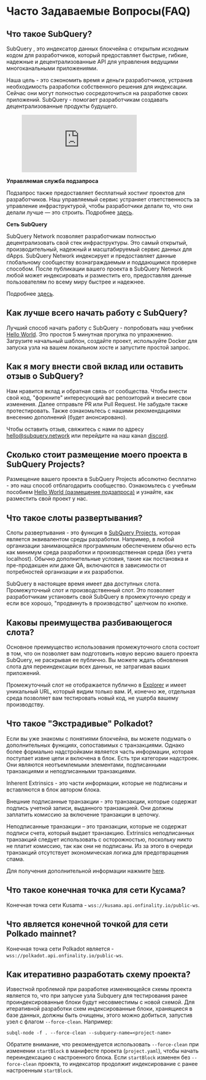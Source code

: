 # Часто Задаваемые Вопросы(FAQ)

## Что такое SubQuery?

SubQuery , это индексатор данных блокчейна с открытым исходным кодом для разработчиков, который предоставляет быстрые, гибкие, надежные и децентрализованные API для управления ведущими многоканальными приложениями.

Наша цель -  это сэкономить время и деньги разработчиков, устранив необходимость разработки собственного решения для индексации. Сейчас они могут полностью сосредоточиться на разработке своих приложений. SubQuery -  помогает разработчикам создавать децентрализованные продукты будущего.

<figure class="video_container">
<iframe src="https://www.youtube.com/embed/gCpVz_mkWdo" title="Introducing The SubQuery Network" frameborder="0" allow="accelerometer; autoplay; clipboard-write; encrypted-media; gyroscope; picture-in-picture" allowfullscree="true"></iframe>
</figure>

**Управляемая служба подзапроса**

Подзапрос также предоставляет бесплатный хостинг проектов для разработчиков. Наш управляемый сервис устраняет ответственность за управление инфраструктурой, чтобы разработчики делали то, что они делали лучше —  это строить. Подробнее [здесь](/run_publish/publish.md).

**Сеть SubQuery**

SubQuery Network позволяет разработчикам полностью децентрализовать свой стек инфраструктуры. Это самый открытый, производительный, надежный и масштабируемый сервис данных для dApps. SubQuery Network индексирует и предоставляет данные глобальному сообществу вознаграждаемым и поддающимся проверке способом.  После публикации вашего проекта в SubQuery Network любой может индексировать и разместить его, предоставляя данные пользователям по всему миру быстрее и надежнее.

Подробнее  [здесь](/subquery_network/introduction.md).

## Как лучше всего начать работу с SubQuery?

Лучший способ начать работу с SubQuery - попробовать наш учебник [Hello World](/assets/pdf/Hello_World_Lab.pdf). Это простоя 5 минутная прогулка по упражнению. Загрузите начальный шаблон, создайте проект, используйте Docker для запуска узла на вашем локальном хосте и запустите простой запрос.

## Как я могу внести свой вклад или оставить отзыв о SubQuery?

Нам нравится вклад и обратная связь от сообщества. Чтобы внести свой код, "форкните" интересующий вас репозиторий и внесите свои изменения. Далее отправьте PR или Pull Request. Не забудьте также протестировать. Также ознакомьтесь с нашими рекомендациями внесению дополнений (будет анонсировано).

Чтобы оставить отзыв, свяжитесь с нами по адресу hello@subquery.network или перейдите на наш канал [discord](https://discord.com/invite/78zg8aBSMG).

## Сколько стоит размещение моего проекта в SubQuery Projects?

Размещение вашего проекта в SubQuery Projects  абсолютно бесплатно - это наш способ отблагодарить сообщество. Ознакомьтесь с учебным пособием [Hello World (размещение подзапроса)](../run_publish/publish.md) и узнайте, как разместить свой проект у нас.

## Что такое слоты развертывания?

Слоты развертывания - это функция в [SubQuery Projects](https://project.subquery.network), которая является эквивалентом среды разработки. Например, в любой организации занимающейся программным обеспечением обычно есть как минимум среда разработки и производственная среда (без учета localhost). Обычно дополнительные условия, такие как постановка и пре-продакшен или даже QA, включаются в зависимости от потребностей организации и их разработки.

SubQuery в настоящее время имеет два доступных слота. Промежуточный слот и производственный слот. Это позволяет разработчикам установить свой SubQuery в промежуточную среду и если все хорошо, "продвинуть в производство" щелчком по кнопке.

## Каковы преимущества разбивающегося слота?

Основное преимущество использования промежуточного слота состоит в том, что он позволяет вам подготовить новую версию вашего проекта SubQuery, не раскрывая ее публично. Вы можете ждать обновления слота для переиндексации всех данных, не затрагивая ваших приложений.

Промежуточный слот не отображается публично в [Explorer](https://explorer.subquery.network/) и имеет уникальный URL, который видим только вам. И, конечно же, отдельная среда позволяет вам тестировать новый код, не ущерба вашему производству.

## Что такое "Экстрадивые" Polkadot?

Если вы уже знакомы с понятиями блокчейна, вы можете подумать о дополнительных функциях, сопоставимых с транзакциями. Однако более формально надстройками является часть информации, которая поступает извне цепи и включена в блок. Есть три категории надстроек. Они являются неотъемлемыми элементами, подписанными транзакциями и неподписанными транзакциями.

Inherent Extrinsics - это части информации, которые не подписаны и вставляются в блок автором блока.

Внешние подписанные транзакции - это транзакции, которые содержат подпись учетной записи, выданного транзакцией. Они должны заплатить комиссию за включение транзакции в цепочку.

Неподписанные транзакции – это транзакции, которые не содержат подписи счета, который выдает транзакцию. Extrinsics неподписанных транзакций следует использовать с осторожностью, поскольку никто не платит комиссию, так как они не подписаны. Из за этого в очереди транзакций отсутствует экономическая логика для предотвращения спама.

Для получения дополнительной информации нажмите [here](https://substrate.dev/docs/en/knowledgebase/learn-substrate/extrinsics).

## Что такое конечная точка для сети Кусама?

Конечная точка сети Kusama  -  `wss://kusama.api.onfinality.io/public-ws`.

## Что является конечной точкой для сети Polkado mainnet?

Конечная точка сети Polkadot является - `wss://polkadot.api.onfinality.io/public-ws`.

## Как итеративно разработать схему проекта?

Известной проблемой при разработке изменяющейся схемы проекта является то, что при запуске узла Subquery для тестирования ранее проиндексированные блоки будут несовместимы с новой схемой. Для итеративной разработки схем индексированные блоки, хранящиеся в базе данных, должны быть очищены, этого можно добиться, запустив узел с флагом `--force-clean`. Например:

```shell
subql-node -f . --force-clean --subquery-name=<project-name>
```

Обратите внимание, что рекомендуется использовать `--force-clean` при изменении `startBlock` в манифесте проекта (`project.yaml`), чтобы начать переиндексацию с настроенного блока. Если `startBlock` изменен без `--force-clean` проекта, то индексатор продолжит индексирование с ранее настроенным `startBlock`.
